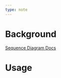 ```yaml
---
type: note
---
```

# Background
[Sequence Diagram Docs](https://plantuml.com/sequence-diagram)

# Usage